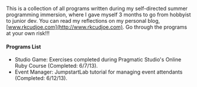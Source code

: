 This is a collection of all programs written during my self-directed summer programming immersion, where I gave myself 3 months to go from hobbyist to junior dev.
You can read my reflections on my personal blog, [www.rkcudjoe.com](http://www.rkcudjoe.com).
Go through the programs at your own risk!!!

#### Programs List
* Studio Game: Exercises completed during Pragmatic Studio's Online Ruby Course (Completed: 6/7/13).
* Event Manager: JumpstartLab tutorial for managing event attendants (Completed: 6/12/13).